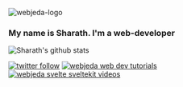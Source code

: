 ![webjeda-logo](https://user-images.githubusercontent.com/8033084/134289622-857c4dc8-14c0-499f-9505-fc4b0d7bd4f5.png)

### My name is Sharath. I'm a web-developer

![Sharath's github stats](https://github-readme-stats.vercel.app/api?username=sharu725&include_all_commits=true&count_private=true&show_icons=true&line_height=20&title_color=FFFFFF&icon_color=FFFFFF&text_color=FFFFFF&bg_color=00aa55)


[![twitter follow](https://img.shields.io/badge/twitter-follow-blue?logo=twitter&style=for-the-badge)](https://twitter.com/webjeda)
[![webjeda web dev tutorials](https://img.shields.io/badge/visit-webejda.com-blue?logo=svelte&style=for-the-badge)](https://webjeda.com)
[![webjeda svelte sveltekit videos](https://img.shields.io/badge/watch-videos-blue?logo=youtube&style=for-the-badge)](https://www.youtube.com/webjeda)
